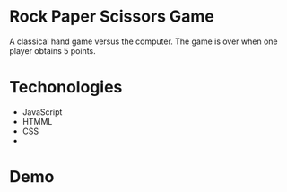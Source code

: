 # Rock Paper Scissors Game
A classical hand game versus the computer. The game is over when one player obtains 5 points.

# Techonologies
- JavaScript
- HTMML
- CSS
-
# Demo
